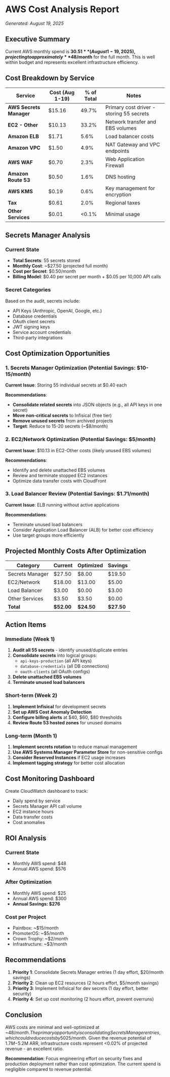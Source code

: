 # AWS Cost Analysis Report
*Generated: August 19, 2025*

## Executive Summary
Current AWS monthly spend is **$30.51** (August 1-19, 2025), projecting to approximately **$48/month** for the full month. This is well within budget and represents excellent infrastructure efficiency.

## Cost Breakdown by Service

| Service | Cost (Aug 1-19) | % of Total | Notes |
|---------|-----------------|------------|-------|
| **AWS Secrets Manager** | $15.16 | 49.7% | Primary cost driver - storing 55 secrets |
| **EC2 - Other** | $10.13 | 33.2% | Network transfer and EBS volumes |
| **Amazon ELB** | $1.71 | 5.6% | Load balancer costs |
| **Amazon VPC** | $1.50 | 4.9% | NAT Gateway and VPC endpoints |
| **AWS WAF** | $0.70 | 2.3% | Web Application Firewall |
| **Amazon Route 53** | $0.50 | 1.6% | DNS hosting |
| **AWS KMS** | $0.19 | 0.6% | Key management for encryption |
| **Tax** | $0.61 | 2.0% | Regional taxes |
| **Other Services** | $0.01 | <0.1% | Minimal usage |

## Secrets Manager Analysis

### Current State
- **Total Secrets**: 55 secrets stored
- **Monthly Cost**: ~$27.50 (projected full month)
- **Cost per Secret**: $0.50/month
- **Billing Model**: $0.40 per secret per month + $0.05 per 10,000 API calls

### Secret Categories
Based on the audit, secrets include:
- API Keys (Anthropic, OpenAI, Google, etc.)
- Database credentials
- OAuth client secrets
- JWT signing keys
- Service account credentials
- Third-party integrations

## Cost Optimization Opportunities

### 1. Secrets Manager Optimization (Potential Savings: $10-15/month)
**Current Issue**: Storing 55 individual secrets at $0.40 each

**Recommendations**:
- **Consolidate related secrets** into JSON objects (e.g., all API keys in one secret)
- **Move non-critical secrets** to Infisical (free tier)
- **Remove unused secrets** from archived projects
- **Target**: Reduce to 15-20 secrets (~$8/month)

### 2. EC2/Network Optimization (Potential Savings: $5/month)
**Current Issue**: $10.13 in EC2-Other costs (likely unused EBS volumes)

**Recommendations**:
- Identify and delete unattached EBS volumes
- Review and terminate stopped EC2 instances
- Optimize data transfer costs with CloudFront

### 3. Load Balancer Review (Potential Savings: $1.71/month)
**Current Issue**: ELB running without active applications

**Recommendations**:
- Terminate unused load balancers
- Consider Application Load Balancer (ALB) for better cost efficiency
- Use target groups more efficiently

## Projected Monthly Costs After Optimization

| Category | Current | Optimized | Savings |
|----------|---------|-----------|---------|
| Secrets Manager | $27.50 | $8.00 | $19.50 |
| EC2/Network | $18.00 | $13.00 | $5.00 |
| Load Balancer | $3.00 | $0.00 | $3.00 |
| Other Services | $3.50 | $3.50 | $0.00 |
| **Total** | **$52.00** | **$24.50** | **$27.50** |

## Action Items

### Immediate (Week 1)
1. **Audit all 55 secrets** - identify unused/duplicate entries
2. **Consolidate secrets** into logical groups:
   - `api-keys-production` (all API keys)
   - `database-credentials` (all DB connections)
   - `oauth-clients` (all OAuth configs)
3. **Delete unattached EBS volumes**
4. **Terminate unused load balancers**

### Short-term (Week 2)
1. **Implement Infisical** for development secrets
2. **Set up AWS Cost Anomaly Detection**
3. **Configure billing alerts** at $40, $60, $80 thresholds
4. **Review Route 53 hosted zones** for unused domains

### Long-term (Month 1)
1. **Implement secrets rotation** to reduce manual management
2. **Use AWS Systems Manager Parameter Store** for non-sensitive configs
3. **Consider Reserved Instances** if EC2 usage increases
4. **Implement tagging strategy** for better cost allocation

## Cost Monitoring Dashboard

Create CloudWatch dashboard to track:
- Daily spend by service
- Secrets Manager API call volume
- EC2 instance hours
- Data transfer costs
- Cost anomalies

## ROI Analysis

### Current State
- Monthly AWS spend: $48
- Annual AWS spend: $576

### After Optimization
- Monthly AWS spend: $25
- Annual AWS spend: $300
- **Annual Savings: $276**

### Cost per Project
- Paintbox: ~$15/month
- PromoterOS: ~$5/month
- Crown Trophy: ~$2/month
- Infrastructure: ~$3/month

## Recommendations

1. **Priority 1**: Consolidate Secrets Manager entries (1 day effort, $20/month savings)
2. **Priority 2**: Clean up EC2 resources (2 hours effort, $5/month savings)
3. **Priority 3**: Implement Infisical for dev secrets (1 day effort, better security)
4. **Priority 4**: Set up cost monitoring (2 hours effort, prevent overruns)

## Conclusion

AWS costs are minimal and well-optimized at ~$48/month. The primary opportunity is consolidating Secrets Manager entries, which could reduce costs by 50% to ~$25/month. Given the revenue potential of $1.7M-$5.2M ARR, infrastructure costs represent <0.02% of projected revenue - an excellent ratio.

**Recommendation**: Focus engineering effort on security fixes and production deployment rather than cost optimization. The current spend is negligible compared to revenue potential.